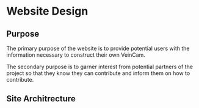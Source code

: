 ﻿# Website Design

## Purpose
The primary purpose of the website is to provide potential users with the information necessary to construct their own VeinCam.

The secondary purpose is to garner interest from potential partners of the project so that they know they can contribute and inform them on how to contribute.

## Site Architrecture

